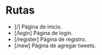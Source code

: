 # Rutas

- [/] Página de inicio.
- [/login] Página de login.
- [/register] Página de registro.
- [/new] Página de agregar tweets.